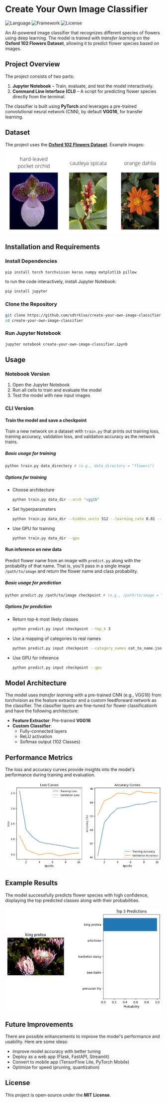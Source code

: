 # Create Your Own Image Classifier

![Language](https://img.shields.io/badge/Python-3.12.7-blue.svg) ![Framework](https://img.shields.io/badge/PyTorch-2.6.0+cu124-red.svg) ![License](https://img.shields.io/badge/License-MIT-green.svg)

An AI-powered image classifier that recognizes different species of flowers using deep learning. The model is trained with *transfer learning* on the **Oxford 102 Flowers Dataset**, allowing it to predict flower species based on images.

## Project Overview

The project consists of two parts:

1. **Jupyter Notebook** – Train, evaluate, and test the model interactively.
2. **Command Line Interface (CLI)** – A script for predicting flower species directly from the terminal.

The classifier is built using **PyTorch** and leverages a pre-trained convolutional neural network (CNN), by default **VGG16**, for transfer learning.

## Dataset

The project uses the [**Oxford 102 Flowers Dataset**](http://www.robots.ox.ac.uk/~vgg/data/flowers/102/index.html). Example images:

![Example images of flowers from the dataset](assets/Flowers.png)

## Installation and Requirements

### Install Dependencies

```sh
pip install torch torchvision keras numpy matplotlib pillow
```

to run the code interactively, install Jupyter Notebook:

```sh
pip install jupyter
```

### Clone the Repository

```sh
git clone https://github.com/sdtrklse/create-your-own-image-classifier.git
cd create-your-own-image-classifier
```

### Run Jupyter Notebook

```sh
jupyter notebook create-your-own-image-classifier.ipynb
```

## Usage

### Notebook Version

1. Open the Jupyter Notebook
2. Run all cells to train and evaluate the model
3. Test the model with new input images

### CLI Version

#### Train the model and save a checkpoint

Train a new network on a dataset with `train.py` that prints out training loss, training accuracy, validation loss, and validation accuracy as the network trains.

##### Basic usage for training

```sh
python train.py data_directory # (e.g., data_directory = "flowers")
```

##### Options for training

- Choose architecture
  
    ```sh
    python train.py data_dir --arch "vgg16"
    ```

- Set hyperparameters

    ```sh
    python train.py data_dir --hidden_units 512 --learning_rate 0.01 --epochs 20
    ```

- Use GPU for training

    ```sh
    python train.py data_dir --gpu
    ```

#### Run inference on new data

Predict flower name from an image with `predict.py` along with the probability of that name. That is, you'll pass in a single image `/path/to/image` and return the flower name and class probability.

##### Basic usage for prediction

```sh
python predict.py /path/to/image checkpoint # (e.g., /path/to/image = "image_05761.jpg")
```

##### Options for prediction

- Return top-k most likely classes

    ```sh
    python predict.py input checkpoint --top_k 3
    ```

- Use a mapping of categories to real names

    ```sh
    python predict.py input checkpoint --category_names cat_to_name.json
    ```

- Use GPU for inference

    ```sh
    python predict.py input checkpoint --gpu
    ```

## Model Architecture

The model uses *transfer learning* with a pre-trained CNN (e.g., VGG16) from torchvision as the feature extractor and a custom feedforward network as the classifier. The classifier layers are fine-tuned for flower classificationh and have the following architecture:

- **Feature Extractor**: Pre-trained **VGG16**
- **Custom Classifier**:
  - Fully-connected layers
  - ReLU activation
  - Softmax output (102 Classes)

## Performance Metrics

The loss and accuracy curves provide insights into the model's performance during training and evaluation.

![Loss and Accuracy Curves](assets/loss_accuracy.png)

## Example Results

The model successfully predicts flower species with high confidence, displaying the top predicted classes along with their probabilities.

![Image Prediction](assets/image_prediction.png)

## Future Improvements

There are possible enhancements to improve the model's performance and usability. Here are some ideas:

- Improve model accuracy with better tuning
- Deploy as a web app (Flask, FastAPI, Streamlit)
- Convert to mobile app (TensorFlow Lite, PyTorch Mobile)
- Optimize for speed (pruning, quantization)

## License

This project is open-source under the **MIT License**.
